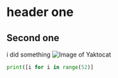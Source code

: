# header one
## Second one
i did something
![Image of Yaktocat](https://octodex.github.com/images/yaktocat.png)
``` python
print([i for i in range(52)]
```
